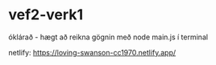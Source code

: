 # vef2-verk1

óklárað - hægt að reikna gögnin með node main.js í terminal

netlify: https://loving-swanson-cc1970.netlify.app/
